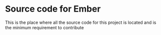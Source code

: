 # Source code for Ember

This is the place where all the source code for this project is located and is the minimum requirement to contribute
